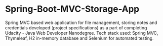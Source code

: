 # Spring-Boot-MVC-Storage-App
Spring MVC based web application for file management, storing notes and credentials developed (project specifications) as a part of completing Udacity - Java Web Developer Nanodegree. Tech stack used: Spring MVC, Thymeleaf, H2 in-memory database and Selenium for automated testing.
